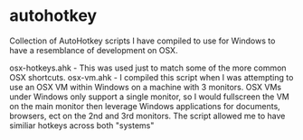 # autohotkey
Collection of AutoHotkey scripts I have compiled to use for Windows to have a resemblance of development on OSX.

osx-hotkeys.ahk - This was used just to match some of the more common OSX shortcuts.
osx-vm.ahk - I compiled this script when I was attempting to use an OSX VM within Windows on a machine with 3 monitors. OSX VMs under Windows only support a single monitor, so I would fullscreen the VM on the main monitor then leverage Windows applications for documents, browsers, ect on the 2nd and 3rd monitors. The script allowed me to have similiar hotkeys across both "systems"
